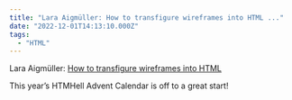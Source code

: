 ```yaml
---
title: "Lara Aigmüller: How to transfigure wireframes into HTML ..."
date: "2022-12-01T14:13:10.000Z"
tags: 
  - "HTML"
---
```


Lara Aigmüller: [How to transfigure wireframes into HTML](https://www.htmhell.dev/adventcalendar/2022/1/)

This year’s HTMHell Advent Calendar is off to a great start!
